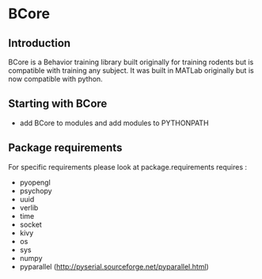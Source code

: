 # BCore

## Introduction
BCore is a Behavior training library built originally for training rodents but is compatible with training any subject. It was built in MATLab originally but is now compatible with python.

## Starting with BCore
 * add BCore to modules and add modules to PYTHONPATH

## Package requirements
For specific requirements please look at package.requirements
requires :
 - pyopengl
 - psychopy
 - uuid
 - verlib
 - time
 - socket
 - kivy
 - os
 - sys
 - numpy
 - pyparallel (http://pyserial.sourceforge.net/pyparallel.html)

